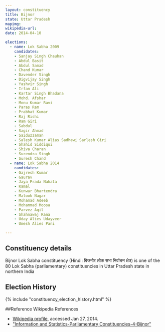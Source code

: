 ```yaml
---
layout: constituency
title: Bijnor
state: Uttar Pradesh
mapimg: 
wikipedia-url: 
date: 2014-04-10

elections: 
  - name: Lok Sabha 2009
    candidates: 
    - Sanjay Singh Chauhan 
    - Abdul Basit 
    - Abdul Samad 
    - Chand Kumar 
    - Davender Singh 
    - Digvijay Singh 
    - Yashvir Singh 
    - Irfan Ali 
    - Kartar Singh Bhadana 
    - Mohd. Afshar 
    - Monu Kumar Ravi 
    - Paras Ram 
    - Prabhat Kumar 
    - Raj Rishi 
    - Ram Giri 
    - Sabdul 
    - Sagir Ahmad 
    - Saiduzzaman 
    - Salesh Kumar Alias Sadhawi Sarlesh Giri 
    - Shahid Siddiqui 
    - Shiva Charan 
    - Surendra Singh 
    - Suresh Chand  
  - name: Lok Sabha 2014
    candidates: 
    - Gajresh Kumar 
    - Gaurav 
    - Jaya Prada Nahata 
    - Kamal 
    - Kunwar Bhartendra 
    - Malook Nagar 
    - Mohamad Adeeb 
    - Mohammad Moosa 
    - Parvez Aqil 
    - Shahnawaj Rana 
    - Uday Alies Udayveer 
    - Umesh Alies Pani  

---
```


## Constituency details
Bijnor Lok Sabha constituency (Hindi: बिजनौर लोक सभा निर्वाचन क्षेत्र) is one of the 80 Lok Sabha (parliamentary) constituencies in Uttar Pradesh state in northern India




## Election History
{% include "constituency_election_history.html" %}

##Reference
Wikipedia References
- [Wikipedia profile]({{page.profile.wikipedia}}), accessed Jan 27, 2014.
- ["Information and Statistics-Parliamentary Constituencies-4-Bijnor"][wiki1]

[wiki1]: http://ceouttarpradesh.nic.in/004_PC_Statistics_English.aspx
